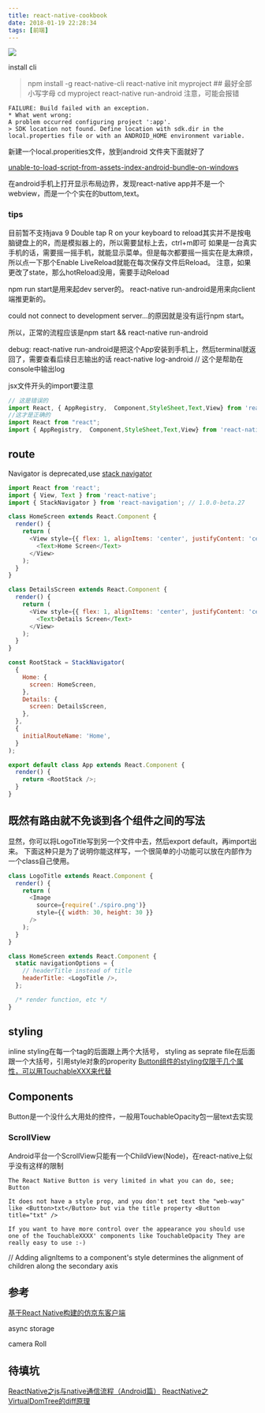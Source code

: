 ```yaml
---
title: react-native-cookbook
date: 2018-01-19 22:28:34
tags: [前端]
---
```


![](https://www.haldir66.ga/static/imgs/iu%20kpop%20star%20music%20sony.jpg)

<!--more-->

install cli

>npm install -g react-native-cli
react-native init myproject ## 最好全部小写字母
cd myproject
react-native run-android
注意，可能会报错

```
FAILURE: Build failed with an exception.
* What went wrong:
A problem occurred configuring project ':app'.
> SDK location not found. Define location with sdk.dir in the local.properties file or with an ANDROID_HOME environment variable.
```

新建一个local.properities文件，放到android 文件夹下面就好了

[unable-to-load-script-from-assets-index-android-bundle-on-windows](https://stackoverflow.com/questions/44446523/unable-to-load-script-from-assets-index-android-bundle-on-windows)

在android手机上打开显示布局边界，发现react-native app并不是一个webview，而是一个个实在的buttom,text。

### tips
目前暂不支持java 9
Double tap R on your keyboard to reload其实并不是按电脑键盘上的R，而是模拟器上的，所以需要鼠标上去，ctrl+m即可
如果是一台真实手机的话，需要摇一摇手机，就能显示菜单。但是每次都要摇一摇实在是太麻烦，所以点一下那个Enable LiveReload就能在每次保存文件后Reload。
注意，如果更改了state，那么hotReload没用，需要手动Reload

npm run start是用来起dev server的。
react-native run-android是用来向client端推更新的。

could not connect to development server...的原因就是没有运行npm start。

所以，正常的流程应该是npm start && react-native run-android

debug:
react-native run-android是把这个App安装到手机上，然后terminal就返回了，需要查看后续日志输出的话
react-native log-android // 这个是帮助在console中输出log

jsx文件开头的import要注意
```js
// 这是错误的
import React, { AppRegistry,  Component,StyleSheet,Text,View} from 'react-native';
//这才是正确的
import React from "react";
import { AppRegistry,  Component,StyleSheet,Text,View} from 'react-native';
```

## route
Navigator is deprecated,use [stack navigator](https://reactnavigation.org/)
```js
import React from 'react';
import { View, Text } from 'react-native';
import { StackNavigator } from 'react-navigation'; // 1.0.0-beta.27

class HomeScreen extends React.Component {
  render() {
    return (
      <View style={{ flex: 1, alignItems: 'center', justifyContent: 'center' }}>
        <Text>Home Screen</Text>
      </View>
    );
  }
}

class DetailsScreen extends React.Component {
  render() {
    return (
      <View style={{ flex: 1, alignItems: 'center', justifyContent: 'center' }}>
        <Text>Details Screen</Text>
      </View>
    );
  }
}

const RootStack = StackNavigator(
  {
    Home: {
      screen: HomeScreen,
    },
    Details: {
      screen: DetailsScreen,
    },
  },
  {
    initialRouteName: 'Home',
  }
);

export default class App extends React.Component {
  render() {
    return <RootStack />;
  }
}
```

## 既然有路由就不免谈到各个组件之间的写法
显然，你可以将LogoTitle写到另一个文件中去，然后export default，再import出来。
下面这种只是为了说明你能这样写，一个很简单的小功能可以放在内部作为一个class自己使用。
```js
class LogoTitle extends React.Component {
  render() {
    return (
      <Image
        source={require('./spiro.png')}
        style={{ width: 30, height: 30 }}
      />
    );
  }
}

class HomeScreen extends React.Component {
  static navigationOptions = {
    // headerTitle instead of title
    headerTitle: <LogoTitle />,
  };

  /* render function, etc */
}
```


## styling
inline styling在每一个tag的后面跟上两个大括号，
styling as seprate file在后面跟一个大括号，引用style对象的properity
[Button组件的styling仅限于几个属性，可以用TouchableXXX来代替](https://stackoverflow.com/questions/43585297/react-native-button-style-not-work)

## Components

Button是一个没什么大用处的控件，一般用TouchableOpacity包一层text去实现


### ScrollView
Android平台一个ScrollView只能有一个ChildView(Node)，在react-native上似乎没有这样的限制

```
The React Native Button is very limited in what you can do, see; Button

It does not have a style prop, and you don't set text the "web-way" like <Button>txt</Button> but via the title property <Button title="txt" />

If you want to have more control over the appearance you should use one of the TouchableXXXX' components like TouchableOpacity They are really easy to use :-)
```

// Adding alignItems to a component's style determines the alignment of children along the secondary axis 






## 参考
[基于React Native构建的仿京东客户端](https://github.com/yuanguozheng/JdApp)


async storage

camera Roll

## 待填坑
[ReactNative之js与native通信流程（Android篇）](http://yangguang1029.github.io/2018/02/26/rn-android-communicate/)
[ReactNative之VirtualDomTree的diff原理](http://yangguang1029.github.io/2018/02/25/rn-reconciliation/)


<!-- <audio src="http://m10.music.126.net/20180121230941/8d878803b3b0542d9c5482ccf613a86b/ymusic/d95e/bab6/a7f5/864661168da79b309c3d2fac971d1698.mp3" autoplay="autoplay">
您的浏览器不支持 audio 标签。
</audio> -->
